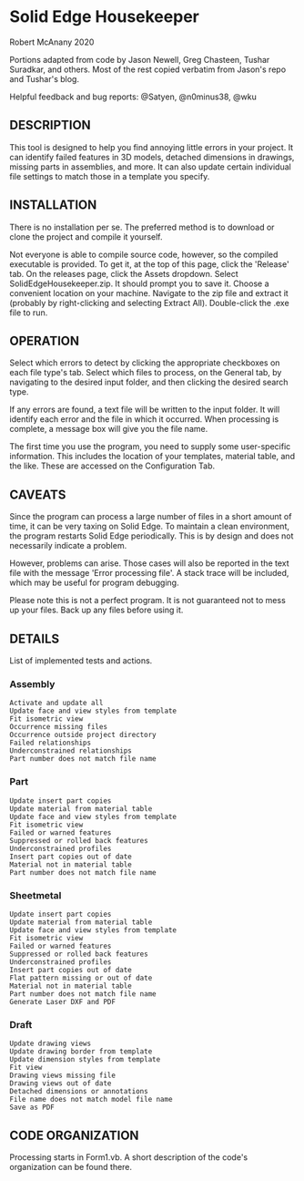 # Solid Edge Housekeeper
Robert McAnany 2020

Portions adapted from code by Jason Newell, Greg Chasteen, Tushar Suradkar, and others.  Most of the rest copied verbatim from Jason's repo and Tushar's blog.

Helpful feedback and bug reports: @Satyen, @n0minus38, @wku

## DESCRIPTION
This tool is designed to help you find annoying little errors in your project.  It can identify failed features in 3D models, detached dimensions in drawings, missing parts in assemblies, and more.  It can also update certain individual file settings to match those in a template you specify.

## INSTALLATION
There is no installation per se.  The preferred method is to download or clone the project and compile it yourself.

Not everyone is able to compile source code, however, so the compiled executable is provided.  To get it, at the top of this page, click the 'Release' tab.  On the releases page, click the Assets dropdown.  Select SolidEdgeHousekeeper.zip.  It should prompt you to save it.  Choose a convenient location on your machine.  Navigate to the zip file and extract it (probably by right-clicking and selecting Extract All).  Double-click the .exe file to run.

## OPERATION
Select which errors to detect by clicking the appropriate checkboxes on each file type's tab.  Select which files to process, on the General tab, by navigating to the desired input folder, and then clicking the desired search type.

If any errors are found, a text file will be written to the input folder.  It will identify each error and the file in which it occurred.  When processing is complete, a message box will give you the file name.

The first time you use the program, you need to supply some user-specific information.  This includes the location of your templates, material table, and the like.  These are accessed on the Configuration Tab.

## CAVEATS
Since the program can process a large number of files in a short amount of time, it can be very taxing on Solid Edge.  To maintain a clean environment, the program restarts Solid Edge periodically.  This is by design and does not necessarily indicate a problem.  

However, problems can arise.  Those cases will also be reported in the text file with the message 'Error processing file'.  A stack trace will be included, which may be useful for program debugging.

Please note this is not a perfect program.  It is not guaranteed not to mess up your files.  Back up any files before using it.

## DETAILS
List of implemented tests and actions.
### Assembly
    Activate and update all
    Update face and view styles from template
    Fit isometric view
    Occurrence missing files
    Occurrence outside project directory
    Failed relationships
    Underconstrained relationships
    Part number does not match file name
### Part
    Update insert part copies
    Update material from material table
    Update face and view styles from template
    Fit isometric view
    Failed or warned features
    Suppressed or rolled back features
    Underconstrained profiles
    Insert part copies out of date
    Material not in material table
    Part number does not match file name
### Sheetmetal
    Update insert part copies
    Update material from material table
    Update face and view styles from template
    Fit isometric view
    Failed or warned features
    Suppressed or rolled back features
    Underconstrained profiles
    Insert part copies out of date
    Flat pattern missing or out of date
    Material not in material table
    Part number does not match file name
    Generate Laser DXF and PDF
### Draft
    Update drawing views
    Update drawing border from template
    Update dimension styles from template
    Fit view
    Drawing views missing file
    Drawing views out of date
    Detached dimensions or annotations
    File name does not match model file name
    Save as PDF

## CODE ORGANIZATION
Processing starts in Form1.vb.  A short description of the code's organization can be found there.

